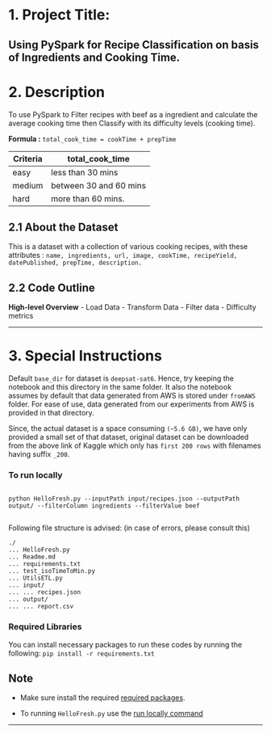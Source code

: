 
# 1. Project Title:
## Using PySpark for Recipe Classification on basis of Ingredients and Cooking Time.

# 2. Description
To use PySpark to Filter recipes with beef as a ingredient and calculate the average cooking time then Classify with its difficulty levels (cooking time).


**Formula :** ```total_cook_time = cookTime + prepTime```

**Criteria** | **total_cook_time**
------------ | -------------
easy | less than 30 mins
medium | between 30 and 60 mins
hard | more than 60 mins.



## 2.1 About the Dataset
This is a dataset with a collection of various cooking recipes, with these attributes : ```name, ingredients, url, image, cookTime, recipeYield, datePublished, prepTime, description.```

## 2.2 Code Outline
**High-level Overview**
      - Load Data
      - Transform Data
      - Filter data
      - Difficulty metrics

- - - -

# 3. Special Instructions
Default ```base_dir``` for dataset is ```deepsat-sat6```. Hence, try keeping the notebook and this directory in the same folder. It also the notebook assumes by default that data generated from AWS is stored under  ```fromAWS``` folder. For ease of use, data generated from our experiments from AWS is provided in that directory.

Since, the actual dataset is a space consuming ```(~5.6 GB)```, we have only provided a small set of that dataset, original dataset can be downloaded from the above link of Kaggle which only has ```first 200 rows``` with filenames having suffix ```_200```.





### To run locally
```   

python HelloFresh.py --inputPath input/recipes.json --outputPath output/ --filterColumn ingredients --filterValue beef


```
Following file structure is advised: (in case of errors, please consult this)
```
./
... HelloFresh.py
... Readme.md
... requirements.txt
... test_isoTimeToMin.py
... UtilsETL.py
... input/
... ... recipes.json
... output/
... ... report.csv

```
### Required Libraries
You can install necessary packages to run these codes by running the following:
```pip install -r requirements.txt```

## Note
- Make sure install the required [required packages](https://github.com/akshay1996ind/test/blob/master/README.md#required-libraries).

- To running ```HelloFresh.py``` use the [run locally command](https://github.com/akshay1996ind/test/blob/master/README.md#To-run-locally)

- - - -



